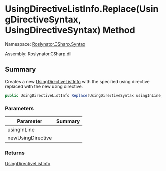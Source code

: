 # UsingDirectiveListInfo\.Replace\(UsingDirectiveSyntax, UsingDirectiveSyntax\) Method

Namespace: [Roslynator.CSharp.Syntax](../../README.md)

Assembly: Roslynator\.CSharp\.dll

## Summary

Creates a new [UsingDirectiveListInfo](../README.md) with the specified using directive replaced with the new using directive\.

```csharp
public UsingDirectiveListInfo Replace(UsingDirectiveSyntax usingInLine, UsingDirectiveSyntax newUsingDirective)
```

### Parameters

| Parameter | Summary |
| --------- | ------- |
| usingInLine | |
| newUsingDirective | |

### Returns

[UsingDirectiveListInfo](../README.md)


